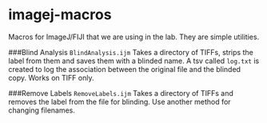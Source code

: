 # imagej-macros
Macros for ImageJ/FIJI that we are using in the lab. They are simple utilities.

###Blind Analysis
`BlindAnalysis.ijm` Takes a directory of TIFFs, strips the label from them and saves them with a blinded name. A tsv called `log.txt` is created to log the association between the original file and the blinded copy. Works on TIFF only.

###Remove Labels
`RemoveLabels.ijm` Takes a directory of TIFFs and removes the label from the file for blinding. Use another method for changing filenames.